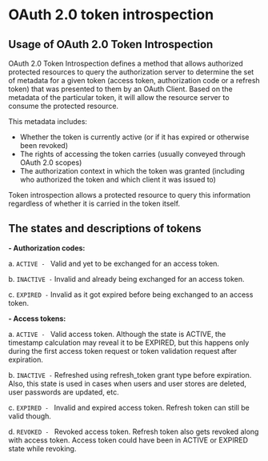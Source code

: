 # OAuth 2.0 token introspection

## Usage of OAuth 2.0 Token Introspection
OAuth 2.0 Token Introspection defines a method that allows authorized protected resources to query the authorization server
to determine the set of metadata for a given token (access token, authorization code or a refresh token) that was presented to them by 
an OAuth Client. Based on the metadata of the particular token, it will allow the resource server to consume the 
protected resource.
 

This metadata includes:

- Whether the token is currently active (or if it has expired or otherwise been revoked)
- The rights of accessing the token carries (usually conveyed through OAuth 2.0 scopes)
- The authorization context in which the token was granted (including who authorized the token and which client it was issued to)

Token introspection allows a protected resource to query this information regardless of whether it is carried in the token itself.

## The states and descriptions of tokens

**- Authorization codes:**


a. `ACTIVE - ` Valid and yet to be exchanged for an access token.


b. `INACTIVE -` Invalid and already being exchanged for an access token.


c. `EXPIRED -`  Invalid as it got expired before being exchanged to an access token.


**- Access tokens:**

a. `ACTIVE - ` Valid access token. Although the state is ACTIVE, the timestamp calculation may reveal it to be EXPIRED, 
               but this happens only during the first access token request or token validation request after expiration.
               
b. `INACTIVE -` Refreshed using refresh_token grant type before expiration. Also, this state is used in cases when users 
               and user stores are deleted, user passwords are updated, etc.
               
c. `EXPIRED - ` Invalid and expired access token. Refresh token can still be valid though.

d. `REVOKED - ` Revoked access token. Refresh token also gets revoked along with access token.
               Access token could have been in ACTIVE or EXPIRED state while revoking.


